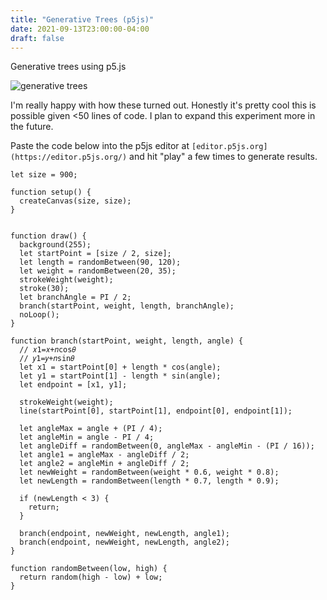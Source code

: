 ```yaml
---
title: "Generative Trees (p5js)"
date: 2021-09-13T23:00:00-04:00
draft: false
---
```


Generative trees using p5.js

![generative trees](/img/2021-09-13-generativetrees1.png)

I'm really happy with how these turned out. Honestly it's pretty cool this is possible given <50 lines of code.
I plan to expand this experiment more in the future.

Paste the code below into the p5js editor at `[editor.p5js.org](https://editor.p5js.org/)` and hit "play" a few times to generate results.

```
let size = 900;

function setup() {
  createCanvas(size, size);
}


function draw() {
  background(255);
  let startPoint = [size / 2, size];
  let length = randomBetween(90, 120);
  let weight = randomBetween(20, 35);
  strokeWeight(weight);
  stroke(30);
  let branchAngle = PI / 2;
  branch(startPoint, weight, length, branchAngle);
  noLoop();
}

function branch(startPoint, weight, length, angle) {
  // 𝑥1=𝑥+𝑛cos𝜃
  // 𝑦1=𝑦+𝑛sin𝜃
  let x1 = startPoint[0] + length * cos(angle);
  let y1 = startPoint[1] - length * sin(angle);
  let endpoint = [x1, y1];

  strokeWeight(weight);
  line(startPoint[0], startPoint[1], endpoint[0], endpoint[1]);

  let angleMax = angle + (PI / 4);
  let angleMin = angle - PI / 4;
  let angleDiff = randomBetween(0, angleMax - angleMin - (PI / 16));
  let angle1 = angleMax - angleDiff / 2;
  let angle2 = angleMin + angleDiff / 2;
  let newWeight = randomBetween(weight * 0.6, weight * 0.8);
  let newLength = randomBetween(length * 0.7, length * 0.9);

  if (newLength < 3) {
    return;
  }

  branch(endpoint, newWeight, newLength, angle1);
  branch(endpoint, newWeight, newLength, angle2);
}

function randomBetween(low, high) {
  return random(high - low) + low;
}

```
